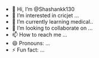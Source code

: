 - 👋 Hi, I’m @Shashankk130
- 👀 I’m interested in cricjet ...
- 🌱 I’m currently learning medical..
- 💞️ I’m looking to collaborate on ...
- 📫 How to reach me ...
- 😄 Pronouns: ...
- ⚡ Fun fact: ...

<!---
Shashankk130/Shashankk130 is a ✨ special ✨ repository because its `README.md` (this file) appears on your GitHub profile.
You can click the Preview link to take a look at your changes.
--->
